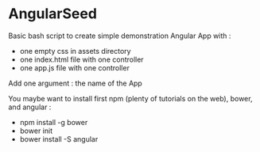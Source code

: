 # AngularSeed

Basic bash script to create simple demonstration Angular App with :
* one empty css in assets directory
* one index.html file with one controller
* one app.js file with one controller

Add one argument : the name of the App

You maybe want to install first npm (plenty of tutorials on the web), bower, and angular :
* npm install -g bower
* bower init
* bower install -S angular
